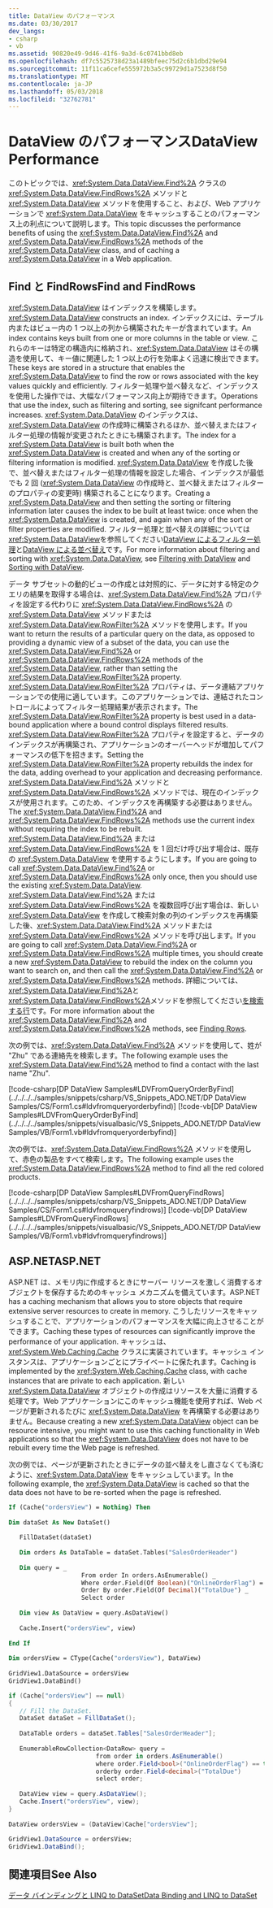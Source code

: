 ```yaml
---
title: DataView のパフォーマンス
ms.date: 03/30/2017
dev_langs:
- csharp
- vb
ms.assetid: 90820e49-9d46-41f6-9a3d-6c0741bbd8eb
ms.openlocfilehash: df7c5525738d23a1489bfeec75d2c6b1dbd29e94
ms.sourcegitcommit: 11f11ca6cefe555972b3a5c99729d1a7523d8f50
ms.translationtype: MT
ms.contentlocale: ja-JP
ms.lasthandoff: 05/03/2018
ms.locfileid: "32762781"
---
```

# <a name="dataview-performance"></a><span data-ttu-id="88fbe-102">DataView のパフォーマンス</span><span class="sxs-lookup"><span data-stu-id="88fbe-102">DataView Performance</span></span>
<span data-ttu-id="88fbe-103">このトピックでは、<xref:System.Data.DataView.Find%2A> クラスの <xref:System.Data.DataView.FindRows%2A> メソッドと <xref:System.Data.DataView> メソッドを使用すること、および、Web アプリケーションで <xref:System.Data.DataView> をキャッシュすることのパフォーマンス上の利点について説明します。</span><span class="sxs-lookup"><span data-stu-id="88fbe-103">This topic discusses the performance benefits of using the <xref:System.Data.DataView.Find%2A> and <xref:System.Data.DataView.FindRows%2A> methods of the <xref:System.Data.DataView> class, and of caching a <xref:System.Data.DataView> in a Web application.</span></span>  
  
## <a name="find-and-findrows"></a><span data-ttu-id="88fbe-104">Find と FindRows</span><span class="sxs-lookup"><span data-stu-id="88fbe-104">Find and FindRows</span></span>  
 <span data-ttu-id="88fbe-105"><xref:System.Data.DataView> はインデックスを構築します。</span><span class="sxs-lookup"><span data-stu-id="88fbe-105"><xref:System.Data.DataView> constructs an index.</span></span> <span data-ttu-id="88fbe-106">インデックスには、テーブル内またはビュー内の 1 つ以上の列から構築されたキーが含まれています。</span><span class="sxs-lookup"><span data-stu-id="88fbe-106">An index contains keys built from one or more columns in the table or view.</span></span> <span data-ttu-id="88fbe-107">これらのキーは特定の構造内に格納され、<xref:System.Data.DataView> はその構造を使用して、キー値に関連した 1 つ以上の行を効率よく迅速に検出できます。</span><span class="sxs-lookup"><span data-stu-id="88fbe-107">These keys are stored in a structure that enables the <xref:System.Data.DataView> to find the row or rows associated with the key values quickly and efficiently.</span></span> <span data-ttu-id="88fbe-108">フィルター処理や並べ替えなど、インデックスを使用した操作では、大幅なパフォーマンス向上が期待できます。</span><span class="sxs-lookup"><span data-stu-id="88fbe-108">Operations that use the index, such as filtering and sorting, see signifcant performance increases.</span></span> <span data-ttu-id="88fbe-109"><xref:System.Data.DataView> のインデックスは、<xref:System.Data.DataView> の作成時に構築されるほか、並べ替えまたはフィルター処理の情報が変更されたときにも構築されます。</span><span class="sxs-lookup"><span data-stu-id="88fbe-109">The index for a <xref:System.Data.DataView> is built both when the <xref:System.Data.DataView> is created and when any of the sorting or filtering information is modified.</span></span> <span data-ttu-id="88fbe-110"><xref:System.Data.DataView> を作成した後で、並べ替えまたはフィルター処理の情報を設定した場合、インデックスが最低でも 2 回 (<xref:System.Data.DataView> の作成時と、並べ替えまたはフィルターのプロパティの変更時) 構築されることになります。</span><span class="sxs-lookup"><span data-stu-id="88fbe-110">Creating a <xref:System.Data.DataView> and then setting the sorting or filtering information later causes the index to be built at least twice: once when the <xref:System.Data.DataView> is created, and again when any of the sort or filter properties are modified.</span></span> <span data-ttu-id="88fbe-111">フィルター処理と並べ替えの詳細については<xref:System.Data.DataView>を参照してください[DataView によるフィルター処理](../../../../docs/framework/data/adonet/filtering-with-dataview-linq-to-dataset.md)と[DataView による並べ替え](../../../../docs/framework/data/adonet/sorting-with-dataview-linq-to-dataset.md)です。</span><span class="sxs-lookup"><span data-stu-id="88fbe-111">For more information about filtering and sorting with <xref:System.Data.DataView>, see [Filtering with DataView](../../../../docs/framework/data/adonet/filtering-with-dataview-linq-to-dataset.md) and [Sorting with DataView](../../../../docs/framework/data/adonet/sorting-with-dataview-linq-to-dataset.md).</span></span>  
  
 <span data-ttu-id="88fbe-112">データ サブセットの動的ビューの作成とは対照的に、データに対する特定のクエリの結果を取得する場合は、<xref:System.Data.DataView.Find%2A> プロパティを設定する代わりに <xref:System.Data.DataView.FindRows%2A> の <xref:System.Data.DataView> メソッドまたは <xref:System.Data.DataView.RowFilter%2A> メソッドを使用します。</span><span class="sxs-lookup"><span data-stu-id="88fbe-112">If you want to return the results of a particular query on the data, as opposed to providing a dynamic view of a subset of the data, you can use the <xref:System.Data.DataView.Find%2A> or <xref:System.Data.DataView.FindRows%2A> methods of the <xref:System.Data.DataView>, rather than setting the <xref:System.Data.DataView.RowFilter%2A> property.</span></span> <span data-ttu-id="88fbe-113"><xref:System.Data.DataView.RowFilter%2A> プロパティは、データ連結アプリケーションでの使用に適しています。このアプリケーションでは、連結されたコントロールによってフィルター処理結果が表示されます。</span><span class="sxs-lookup"><span data-stu-id="88fbe-113">The <xref:System.Data.DataView.RowFilter%2A> property is best used in a data-bound application where a bound control displays filtered results.</span></span> <span data-ttu-id="88fbe-114"><xref:System.Data.DataView.RowFilter%2A> プロパティを設定すると、データのインデックスが再構築され、アプリケーションのオーバーヘッドが増加してパフォーマンスの低下を招きます。</span><span class="sxs-lookup"><span data-stu-id="88fbe-114">Setting the <xref:System.Data.DataView.RowFilter%2A> property rebuilds the index for the data, adding overhead to your application and decreasing performance.</span></span> <span data-ttu-id="88fbe-115"><xref:System.Data.DataView.Find%2A> メソッドと <xref:System.Data.DataView.FindRows%2A> メソッドでは、現在のインデックスが使用されます。このため、インデックスを再構築する必要はありません。</span><span class="sxs-lookup"><span data-stu-id="88fbe-115">The <xref:System.Data.DataView.Find%2A> and <xref:System.Data.DataView.FindRows%2A> methods use the current index without requiring the index to be rebuilt.</span></span> <span data-ttu-id="88fbe-116"><xref:System.Data.DataView.Find%2A> または <xref:System.Data.DataView.FindRows%2A> を 1 回だけ呼び出す場合は、既存の <xref:System.Data.DataView> を使用するようにします。</span><span class="sxs-lookup"><span data-stu-id="88fbe-116">If you are going to call <xref:System.Data.DataView.Find%2A> or <xref:System.Data.DataView.FindRows%2A> only once, then you should use the existing <xref:System.Data.DataView>.</span></span> <span data-ttu-id="88fbe-117"><xref:System.Data.DataView.Find%2A> または <xref:System.Data.DataView.FindRows%2A> を複数回呼び出す場合は、新しい <xref:System.Data.DataView> を作成して検索対象の列のインデックスを再構築した後、<xref:System.Data.DataView.Find%2A> メソッドまたは <xref:System.Data.DataView.FindRows%2A> メソッドを呼び出します。</span><span class="sxs-lookup"><span data-stu-id="88fbe-117">If you are going to call <xref:System.Data.DataView.Find%2A> or <xref:System.Data.DataView.FindRows%2A> multiple times, you should create a new <xref:System.Data.DataView> to rebuild the index on the column you want to search on, and then call the <xref:System.Data.DataView.Find%2A> or <xref:System.Data.DataView.FindRows%2A> methods.</span></span> <span data-ttu-id="88fbe-118">詳細については、<xref:System.Data.DataView.Find%2A>と<xref:System.Data.DataView.FindRows%2A>メソッドを参照してください[を検索する行](../../../../docs/framework/data/adonet/dataset-datatable-dataview/finding-rows.md)です。</span><span class="sxs-lookup"><span data-stu-id="88fbe-118">For more information about the <xref:System.Data.DataView.Find%2A> and <xref:System.Data.DataView.FindRows%2A> methods, see [Finding Rows](../../../../docs/framework/data/adonet/dataset-datatable-dataview/finding-rows.md).</span></span>  
  
 <span data-ttu-id="88fbe-119">次の例では、<xref:System.Data.DataView.Find%2A> メソッドを使用して、姓が "Zhu" である連絡先を検索します。</span><span class="sxs-lookup"><span data-stu-id="88fbe-119">The following example uses the <xref:System.Data.DataView.Find%2A> method to find a contact with the last name "Zhu".</span></span>  
  
 [!code-csharp[DP DataView Samples#LDVFromQueryOrderByFind](../../../../samples/snippets/csharp/VS_Snippets_ADO.NET/DP DataView Samples/CS/Form1.cs#ldvfromqueryorderbyfind)]
 [!code-vb[DP DataView Samples#LDVFromQueryOrderByFind](../../../../samples/snippets/visualbasic/VS_Snippets_ADO.NET/DP DataView Samples/VB/Form1.vb#ldvfromqueryorderbyfind)]  
  
 <span data-ttu-id="88fbe-120">次の例では、<xref:System.Data.DataView.FindRows%2A> メソッドを使用して、赤色の製品をすべて検索します。</span><span class="sxs-lookup"><span data-stu-id="88fbe-120">The following example uses the <xref:System.Data.DataView.FindRows%2A> method to find all the red colored products.</span></span>  
  
 [!code-csharp[DP DataView Samples#LDVFromQueryFindRows](../../../../samples/snippets/csharp/VS_Snippets_ADO.NET/DP DataView Samples/CS/Form1.cs#ldvfromqueryfindrows)]
 [!code-vb[DP DataView Samples#LDVFromQueryFindRows](../../../../samples/snippets/visualbasic/VS_Snippets_ADO.NET/DP DataView Samples/VB/Form1.vb#ldvfromqueryfindrows)]  
  
## <a name="aspnet"></a><span data-ttu-id="88fbe-121">ASP.NET</span><span class="sxs-lookup"><span data-stu-id="88fbe-121">ASP.NET</span></span>  
 <span data-ttu-id="88fbe-122">ASP.NET は、メモリ内に作成するときにサーバー リソースを激しく消費するオブジェクトを保存するためのキャッシュ メカニズムを備えています。</span><span class="sxs-lookup"><span data-stu-id="88fbe-122">ASP.NET has a caching mechanism that allows you to store objects that require extensive server resources to create in memory.</span></span> <span data-ttu-id="88fbe-123">こうしたリソースをキャッシュすることで、アプリケーションのパフォーマンスを大幅に向上させることができます。</span><span class="sxs-lookup"><span data-stu-id="88fbe-123">Caching these types of resources can significantly improve the performance of your application.</span></span> <span data-ttu-id="88fbe-124">キャッシュは、<xref:System.Web.Caching.Cache> クラスに実装されています。キャッシュ インスタンスは、アプリケーションごとにプライベートに保たれます。</span><span class="sxs-lookup"><span data-stu-id="88fbe-124">Caching is implemented by the <xref:System.Web.Caching.Cache> class, with cache instances that are private to each application.</span></span> <span data-ttu-id="88fbe-125">新しい <xref:System.Data.DataView> オブジェクトの作成はリソースを大量に消費する処理です。Web アプリケーションにこのキャッシュ機能を使用すれば、Web ページが更新されるたびに <xref:System.Data.DataView> を再構築する必要はありません。</span><span class="sxs-lookup"><span data-stu-id="88fbe-125">Because creating a new <xref:System.Data.DataView> object can be resource intensive, you might want to use this caching functionality in Web applications so that the <xref:System.Data.DataView> does not have to be rebuilt every time the Web page is refreshed.</span></span>  
  
 <span data-ttu-id="88fbe-126">次の例では、ページが更新されたときにデータの並べ替えをし直さなくても済むように、<xref:System.Data.DataView> をキャッシュしています。</span><span class="sxs-lookup"><span data-stu-id="88fbe-126">In the following example, the <xref:System.Data.DataView> is cached so that the data does not have to be re-sorted when the page is refreshed.</span></span>  
  
```vb  
If (Cache("ordersView") = Nothing) Then  
  
Dim dataSet As New DataSet()  
  
   FillDataSet(dataSet)  
  
   Dim orders As DataTable = dataSet.Tables("SalesOrderHeader")  
  
   Dim query = _  
                    From order In orders.AsEnumerable() _  
                    Where order.Field(Of Boolean)("OnlineOrderFlag") = True _  
                    Order By order.Field(Of Decimal)("TotalDue") _  
                    Select order  
  
   Dim view As DataView = query.AsDataView()  
  
   Cache.Insert("ordersView", view)  
  
End If  
  
Dim ordersView = CType(Cache("ordersView"), DataView)  
  
GridView1.DataSource = ordersView  
GridView1.DataBind()  
```  
  
```csharp  
if (Cache["ordersView"] == null)  
{  
   // Fill the DataSet.                  
   DataSet dataSet = FillDataSet();  
  
   DataTable orders = dataSet.Tables["SalesOrderHeader"];  
  
   EnumerableRowCollection<DataRow> query =  
                        from order in orders.AsEnumerable()  
                        where order.Field<bool>("OnlineOrderFlag") == true  
                        orderby order.Field<decimal>("TotalDue")  
                        select order;  
  
   DataView view = query.AsDataView();  
   Cache.Insert("ordersView", view);  
}  
  
DataView ordersView = (DataView)Cache["ordersView"];  
  
GridView1.DataSource = ordersView;  
GridView1.DataBind();  
```  
  
## <a name="see-also"></a><span data-ttu-id="88fbe-127">関連項目</span><span class="sxs-lookup"><span data-stu-id="88fbe-127">See Also</span></span>  
 [<span data-ttu-id="88fbe-128">データ バインディングと LINQ to DataSet</span><span class="sxs-lookup"><span data-stu-id="88fbe-128">Data Binding and LINQ to DataSet</span></span>](../../../../docs/framework/data/adonet/data-binding-and-linq-to-dataset.md)

